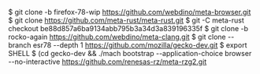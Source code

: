 $ git clone -b firefox-78-wip https://github.com/webdino/meta-browser.git
$ git clone https://github.com/meta-rust/meta-rust.git
$ git -C meta-rust checkout be88d857a6ba9134abb795b3a34d3a839196335f
$ git clone -b rocko-again https://github.com/webdino/meta-clang.git
$ git clone --branch esr78 --depth 1 https://github.com/mozilla/gecko-dev.git
$ export SHELL
$ (cd gecko-dev && ./mach bootstrap --application-choice browser --no-interactive
https://github.com/renesas-rz/meta-rzg2.git
